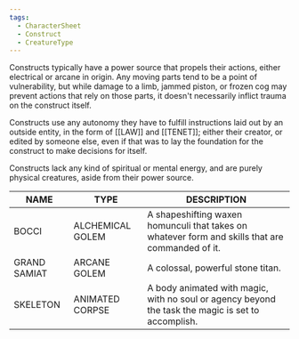 ```yaml
---
tags:
  - CharacterSheet
  - Construct
  - CreatureType
---
```

Constructs typically have a power source that propels their actions, either electrical or arcane in origin. Any moving parts tend to be a point of vulnerability, but while damage to a limb, jammed piston, or frozen cog may prevent actions that rely on those parts, it doesn't necessarily inflict trauma on the construct itself.

Constructs use any autonomy they have to fulfill instructions laid out by an outside entity, in the form of [[LAW]] and [[TENET]]; either their creator, or edited by someone else, even if that was to lay the foundation for the construct to make decisions for itself.

Constructs lack any kind of spiritual or mental energy, and are purely physical creatures, aside from their power source.


| NAME         | TYPE             | DESCRIPTION                                                                                        |
| ------------ | ---------------- | -------------------------------------------------------------------------------------------------- |
| BOCCI        | ALCHEMICAL GOLEM | A shapeshifting waxen homunculi that takes on whatever form and skills that are commanded of it.   |
| GRAND SAMIAT | ARCANE GOLEM     | A colossal, powerful stone titan.                                                                  |
| SKELETON     | ANIMATED CORPSE  | A body animated with magic, with no soul or agency beyond the task the magic is set to accomplish. |
